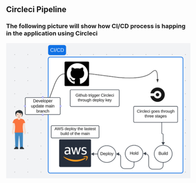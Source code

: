 ## Circleci Pipeline

### The following picture will show how CI/CD process is happing in the application using Circleci
![alt text](https://github.com/Bassaamm/udagram-Udacity/blob/master/documents/screenshots/CICD.png)
